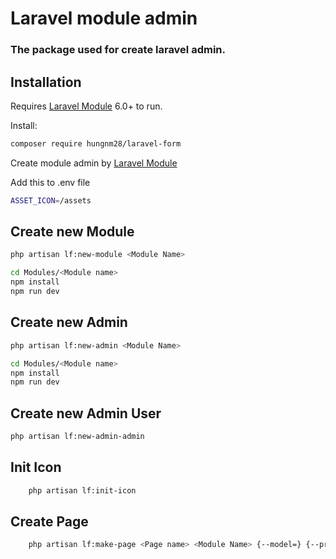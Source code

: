 # Laravel module admin
### The package used for create laravel admin.


## Installation

Requires [Laravel Module](https://nwidart.com/laravel-modules/v6/introduction) 6.0+ to run.

Install:

```sh
composer require hungnm28/laravel-form
```
Create module admin by [Laravel Module](https://nwidart.com/laravel-modules/v6/basic-usage/creating-a-module)



Add this to .env file
```sh
ASSET_ICON=/assets
```

## Create new Module
```sh
php artisan lf:new-module <Module Name>

cd Modules/<Module name>
npm install
npm run dev

```
## Create new Admin
```sh
php artisan lf:new-admin <Module Name>

cd Modules/<Module name>
npm install
npm run dev

```
## Create new Admin User
```sh
php artisan lf:new-admin-admin

```


## Init Icon
```sh
    php artisan lf:init-icon
```

## Create Page
```sh
    php artisan lf:make-page <Page name> <Module Name> {--model=} {--pre=}
```

